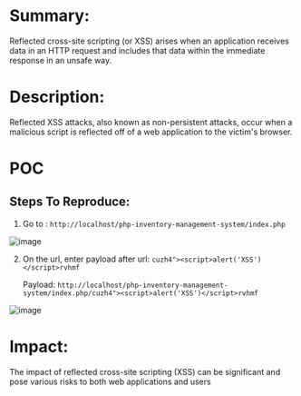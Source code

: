 # Summary: 

Reflected cross-site scripting (or XSS) arises when an application receives data in an HTTP request and includes that data within the immediate response in an unsafe way.

# Description:

Reflected XSS attacks, also known as non-persistent attacks, occur when a malicious script is reflected off of a web application to the victim's browser.

# POC

## Steps To Reproduce:

1.  Go to : `http://localhost/php-inventory-management-system/index.php`

![image](https://github.com/ThuanNguyen115685/Report/assets/101619051/a7e34caf-3c9d-455a-9d29-2b05cd21d47e)

2.  On the url, enter payload after url: `cuzh4"><script>alert('XSS')</script>rvhmf`

    Payload: `http://localhost/php-inventory-management-system/index.php/cuzh4"><script>alert('XSS')</script>rvhmf`
    
![image](https://github.com/ThuanNguyen115685/Report/assets/101619051/be2716dd-28f0-47a6-a766-3c5f28ef82e4)


# Impact:

The impact of reflected cross-site scripting (XSS) can be significant and pose various risks to both web applications and users
